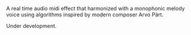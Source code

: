 A real time audio midi effect that harmonized with a monophonic melody voice using algorithms inspired by modern composer Arvo Pärt.

Under development.
